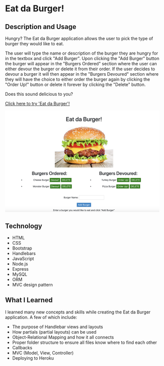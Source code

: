 # Eat da Burger!
## Description and Usage
Hungry? The Eat da Burger application allows the user to pick the type of burger they would like to eat. 

The user will type the name or description of the burger they are hungry for in the textbox and click "Add Burger". Upon clicking the "Add Burger" button the burger will appear in the "Burgers Ordered" section where the user can either devour the burger or delete it from their order. If the user decides to devour a burger it will then appear in the "Burgers Devoured" section where they will have the choice to either order the burger again by clicking the "Order Up!" button or delete it forever by clicking the "Delete" button.

Does this sound delicious to you?

[Click here to try 'Eat da Burger'!](https://agile-meadow-66473.herokuapp.com/)

![eat da burger](public/assets/img/eat-da-burger.png)


## Technology
* HTML
* CSS
* Bootstrap
* Handlebars
* JavaScript
* Node.js
* Express
* MySQL
* ORM
* MVC design pattern

  
## What I Learned
I learned many new concepts and skills while creating the Eat da Burger application. A few of which include:
* The purpose of Handlebar views and layouts
* How partials (partial layouts) can be used
* Object-Relational Mapping and how it all connects
* Proper folder structure to ensure all files know where to find each other
* Callbacks
* MVC (Model, View, Controller)
* Deploying to Heroku


